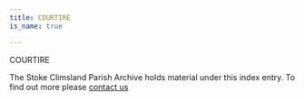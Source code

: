 ```yaml
---
title: COURTIRE
is_name: true

---
```


COURTIRE


The Stoke Climsland Parish Archive holds material under this index entry. To find out more please [contact us](/contact/)
